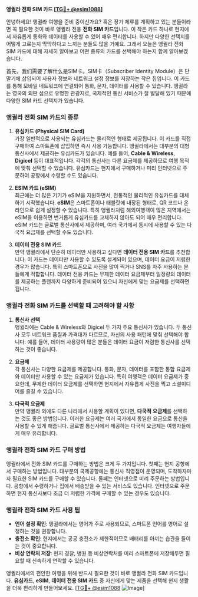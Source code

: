 **앵귈라 전화 SIM 카드 [[TG💪+ @esim1088](https://t.me/s/esim1088)]**

안녕하세요! 앵귈라 여행을 준비 중이신가요? 혹은 장기 체류를 계획하고 있는 분들이라면 꼭 필요한 것이 바로 앵귈라 전용 **전화 SIM 카드**입니다. 이 작은 카드 하나로 현지에서 자유롭게 통화와 데이터를 사용할 수 있어 매우 편리합니다. 하지만 다양한 선택지를 어떻게 고르는지 막막하다고 느끼는 분들도 많을 거예요. 그래서 오늘은 앵귈라 전화 SIM 카드에 대해 자세히 알아보고 어떤 종류의 카드를 선택해야 하는지 함께 알아보겠습니다.

首先，我们需要了解什么是SIM卡。SIM卡（Subscriber Identity Module）은 단말기에 삽입되어 사용자 정보와 네트워크 설정 정보를 저장하는 작은 칩입니다. 이 카드를 통해 모바일 네트워크에 연결되어 통화, 문자, 데이터를 사용할 수 있습니다. 앵귈라는 영국의 외딴 섬으로 유명한 관광지로, 국제적인 통신 서비스가 잘 발달해 있기 때문에 다양한 SIM 카드 선택지가 있습니다.

### 앵귈라 전화 SIM 카드의 종류

1. **유심카드 (Physical SIM Card)**  
   가장 일반적으로 사용되는 유심카드는 물리적인 형태로 제공됩니다. 이 카드를 직접 구매하여 스마트폰에 삽입하면 즉시 사용 가능합니다. 앵귈라에서는 대부분의 대형 통신사에서 제공하는 유심카드가 있습니다. 예를 들어, **Cable & Wireless**, **Digicel** 등이 대표적입니다. 각각의 통신사는 다른 요금제를 제공하므로 여행 목적에 맞춰 선택할 수 있습니다. 유심카드는 현지에서 구매하거나 미리 인터넷으로 주문하여 공항에서 수령할 수도 있습니다.

2. **ESIM 카드 (eSIM)**  
   최근에는 더 많은 기기가 eSIM을 지원하면서, 전통적인 물리적인 유심카드를 대체하기 시작했습니다. **eSIM**은 스마트폰이나 태블릿에 내장된 형태로, QR 코드나 온라인으로 쉽게 설정할 수 있습니다. 특히 앵귈라처럼 해외여행객이 많은 지역에서는 eSIM을 이용하면 번거롭게 유심카드를 교체하지 않아도 되어 매우 편리합니다. eSIM 카드는 글로벌 통신사에서 제공하며, 여러 국가에서 동시에 사용할 수 있는 다국적 요금제를 선택할 수도 있습니다.

3. **데이터 전용 SIM 카드**  
   만약 앵귈라에서 단순히 데이터만 사용하고 싶다면 **데이터 전용 SIM 카드**를 추천합니다. 이 카드는 데이터만 사용할 수 있도록 설계되어 있으며, 데이터 요금이 저렴한 경우가 많습니다. 특히 스마트폰으로 사진을 많이 찍거나 SNS를 자주 사용하는 분들에게 적합합니다. 데이터 전용 카드는 무제한 데이터 요금제부터 일정량의 데이터를 제공하는 플랜까지 다양하게 준비되어 있으니 자신에게 맞는 요금제를 선택하면 됩니다.

### 앵귈라 전화 SIM 카드를 선택할 때 고려해야 할 사항

1. **통신사 선택**  
   앵귈라에는 Cable & Wireless와 Digicel 두 가지 주요 통신사가 있습니다. 두 통신사 모두 네트워크 품질과 가격대가 다르므로, 자신의 사용 패턴에 맞춰 선택해야 합니다. 예를 들어, 데이터 사용량이 많은 분들은 데이터 요금이 저렴한 통신사를 선택하는 것이 좋습니다.

2. **요금제**  
   각 통신사는 다양한 요금제를 제공합니다. 통화, 문자, 데이터를 포함한 통합 요금제와 데이터만 사용할 수 있는 요금제가 있습니다. 특히 여행객은 데이터 요금제가 중요한데, 무제한 데이터 요금제를 선택하면 현지에서 자유롭게 사진을 찍고 소셜미디어를 즐길 수 있습니다.

3. **다국적 요금제**  
   만약 앵귈라 외에도 다른 나라에서 사용할 계획이 있다면, **다국적 요금제**를 선택하는 것도 좋은 방법입니다. 이러한 요금제는 여러 국가에서 동일한 요금으로 통신을 사용할 수 있게 해줍니다. 글로벌 통신사에서 제공하는 다국적 요금제는 여행자들에게 매우 유리합니다.

### 앵귈라 전화 SIM 카드 구매 방법

앵귈라에서 전화 SIM 카드를 구매하는 방법은 크게 두 가지입니다. 첫째는 현지 공항에서 구매하는 방법입니다. 대부분의 국제공항에는 통신사 직영점이 운영되며, 도착하자마자 필요한 SIM 카드를 구매할 수 있습니다. 둘째는 인터넷으로 미리 주문하는 방법입니다. 공항에서 수령하거나 집에서 배송받을 수 있는 서비스도 있습니다. 인터넷으로 주문하면 현지 통신사보다 조금 더 저렴한 가격에 구매할 수 있는 경우도 있습니다.

### 앵귈라 전화 SIM 카드 사용 팁

- **언어 설정 확인**: 앵귈라에서는 영어가 주로 사용되므로, 스마트폰 언어를 영어로 설정하는 것을 권장합니다.
- **충전소 확인**: 현지에서는 공공 충전소가 제한적이므로 배터리를 아끼는 습관을 들이는 것이 중요합니다.
- **비상 연락처 저장**: 현지 경찰, 병원 등 비상연락처를 미리 스마트폰에 저장해두면 필요할 때 신속하게 연락할 수 있습니다.

앵귈라에서의 편안한 여행을 위해 반드시 필요한 것이 바로 앵귈라 전화 SIM 카드입니다. **유심카드**, **eSIM**, **데이터 전용 SIM 카드** 중 자신에게 맞는 제품을 선택해 현지 생활을 더욱 편리하게 만들어보세요. [[TG💪+ @esim1088](https://t.me/s/esim1088) ![Image](https://i.postimg.cc/Y0z9fWf4/image.png)]
